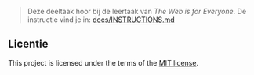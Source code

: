 > Deze deeltaak hoor bij de leertaak van _The Web is for Everyone_. De instructie vind je in: [docs/INSTRUCTIONS.md](docs/INSTRUCTIONS.md)



## Licentie

This project is licensed under the terms of the [MIT license](./LICENSE).
